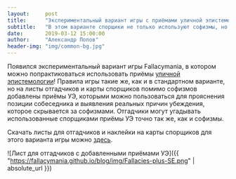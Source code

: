 ```yaml
---
layout:     post
title:      "Экспериментальный вариант игры с приёмами уличной эпистемологии"
subtitle:   "В этом варианте спорщики не только используют софизмы, но и учатся правильно на них отвечать"
date:       2019-03-12 15:00:00
author:     "Александр Попов"
header-img: "img/common-bg.jpg"
---
```


<p>Появился экспериментальный вариант игры Fallacymania, в котором можно попрактиковаться использовать приёмы <a href="https://streetepistemology.ru/">уличной эпистемологии</a>! Правила игры такие же, как и в стандартном варианте, но на листы отгадчиков и карты спорщиков помимо софизмов добавлены приёмы УЭ, которыми можно пользоваться для прояснения позиции собеседника и выявления реальных причин убеждения, которое скрывается за софизмами. Отгадчики могут угадывать использованные спорщиками приёмы УЭ точно так же, как и софизмы.</p>

<p>Скачать листы для отгадчиков и наклейки на карты спорщиков для этого варианта игры можно <a href="https://drive.google.com/file/d/1kjosgtmFQc_xJQHiRi8dsdhOPwBsHQNZ/view">здесь</a>.</p>

![Лист для отгадчиков с добавленными приёмами УЭ]({{ "https://fallacymania.github.io/blog/img/Fallacies-plus-SE.png" | absolute_url }})
